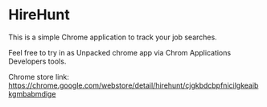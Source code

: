 # HireHunt

This is a simple Chrome application to track your job searches.

Feel free to try in as Unpacked chrome app via Chrom Applications Developers tools.

Chrome store link: https://chrome.google.com/webstore/detail/hirehunt/cjgkbdcbpfnicilgkeaibkgmbabmdige


